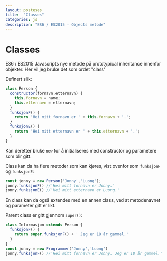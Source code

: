 ```yaml
---
layout: posteses
title:  "Classes"
categories: js
description: "ES6 / ES2015 - Objects metode"
---
```

Classes
======
ES6 / ES2015
Javascripts nye metode på prototypical inheritance innenfor objekter. Her vil jeg bruke det som ordet "class'

Definert slik:
```javascript
class Person {
  constructor(fornavn,etternavn) {
    this.fornavn = name;
    this.etternavn = etternavn;
  }
  funksjonF() {
    return 'Hei mitt fornavn er ' + this.fornavn + '.';
  }
  funksjonE() {
    return 'Hei mitt etternavn er ' + this.etternavn + '.';
  }
}
```
Kan deretter bruke `new` for å initialiseres med constructor og parametere som blir gitt.

Class kan da ha flere metoder som kan kjøres, vist ovenfor som `funksjonF` og `funksjonE`:
```javascript
const jonny = new Person('Jonny','Luong');
jonny.funksjonF() //'Hei mitt fornavn er Jonny.'
jonny.funksjonE() //'Hei mitt etternavn er Luong.'
```

En class kan da også extendes med en annen class, ved at metodenavnet og parameter gitt er likt.

Parent class er gitt gjennom `super()`:
```javascript
class Informasjon extends Person {
  funksjonF() {
    return super.funksjonF() + ' Jeg er 18 år gammel.'
  }
}
const jonny = new Programmer('Jonny','Luong')
jonny.funksjonF() //'Hei mitt fornavn er Jonny. Jeg er 18 år gammel.'
```
